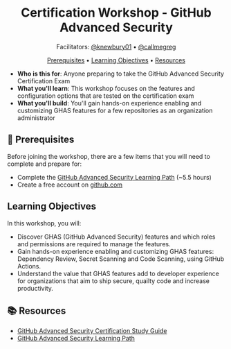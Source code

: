 <h1 align="center">Certification Workshop - GitHub Advanced Security</h1>

<p align="center">
  Facilitators:
  <a href="https://github.com/knewbury01">@knewbury01</a> •  
  <a href="https://github.com/callmegreg">@callmegreg</a>
</p>

<p align="center">
  <a href="#mega-prerequisites">Prerequisites</a> • 
  <a href="#learning-objectives">Learning Objectives</a> •
  <a href="#books-resources">Resources</a>
</p>

- **Who is this for**: Anyone preparing to take the GitHub Advanced Security Certification Exam
- **What you'll learn**: This workshop focuses on the features and configuration options that are tested on the certification exam
- **What you'll build**: You'll gain hands-on experience enabling and customizing GHAS features for a few repositories as an organization administrator

## :mega: Prerequisites
Before joining the workshop, there are a few items that you will need to complete and prepare for:
- Complete the [GitHub Advanced Security Learning Path](https://learn.microsoft.com/en-us/collections/rqymc6yw8q5rey) (~5.5 hours)
- Create a free account on [github.com](https://github.com/)

## Learning Objectives

In this workshop, you will:

  - Discover GHAS (GitHub Advanced Security) features and which roles and permissions are required to manage the features.
  - Gain hands-on experience enabling and customizing GHAS features: Dependency Review, Secret Scanning and Code Scanning, using GitHub Actions.
  - Understand the value that GHAS features add to developer experience for organizations that aim to ship secure, quailty code and increase productivity.

## :books: Resources
- [GitHub Advanced Security Certification Study Guide](https://assets.ctfassets.net/wfutmusr1t3h/4iRpJF5obPIrRlZ4FKFFSp/634d6db6b68ee2e2faaa2058c294b1fa/github-advanced-security-exam-preparation-study-guide.pdf)
- [GitHub Advanced Security Learning Path](https://learn.microsoft.com/en-us/collections/rqymc6yw8q5rey)
